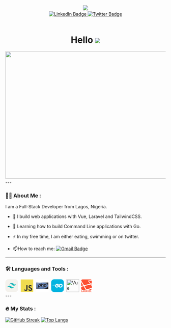 <div id="header" align="center">
  <img src="https://media.giphy.com/media/M9gbBd9nbDrOTu1Mqx/giphy.gif" width="100"/>
  <div id="badges">
    <a href="https://www.linkedin.com/in/nelson-isioma-6488a9183/">
      <img src="https://img.shields.io/badge/LinkedIn-blue?style=for-the-badge&logo=linkedin&logoColor=white" alt="LinkedIn Badge"/>
    </a>
    <a href="https://twitter.com/nelson_isioma">
      <img src="https://img.shields.io/badge/Twitter-blue?style=for-the-badge&logo=twitter&logoColor=white" alt="Twitter Badge"/>
    </a>
  </div>
  <img src="https://komarev.com/ghpvc/?username=Nelwhix&style=flat-square&color=blue" alt=""/>
  <h1>
    Hello
    <img src="https://media.giphy.com/media/hvRJCLFzcasrR4ia7z/giphy.gif" width="30px"/>
  </h1>
  <div align="center">
  <img src="https://media.giphy.com/media/dWesBcTLavkZuG35MI/giphy.gif" width="600" height="400"/>
</div>
</div>
---

### :woman_technologist: About Me :
  I am a Full-Stack Developer from Lagos, Nigeria.
- :telescope: I build web applications with Vue, Laravel and TailwindCSS.

- :seedling: Learning how to build Command Line applications with Go.

- :zap: In my free time, I am either eating, swimming or on twitter.

- :mailbox:How to reach me: <a href="mailto:nelsonisioma1@gmail.com">
      <img src="https://img.shields.io/badge/Gmail-D14836?style=for-the-badge&logo=gmail&logoColor=white" alt="Gmail Badge"/>
    </a>
---

### :hammer_and_wrench: Languages and Tools :
<div>
  <img src="https://github.com/tandpfun/skill-icons/blob/main/icons/TailwindCSS-Light.svg" title="Tailwindcss" alt="tailwind" width="40" height="40"/>&nbsp;
  <img src="https://github.com/devicons/devicon/blob/master/icons/javascript/javascript-original.svg" title="JavaScript" alt="JavaScript" width="40" height="40"/>&nbsp;
  <img src="https://github.com/devicons/devicon/blob/9f4f5cdb393299a81125eb5127929ea7bfe42889/icons/php/php-original.svg" title="Php" alt="php" width="40" height="40"/>&nbsp;
  <img src="https://github.com/tandpfun/skill-icons/blob/main/icons/GoLang.svg" title="Golang" alt="Golang" width="40" height="40"/>&nbsp;
  <img src="https://upload.wikimedia.org/wikipedia/commons/9/95/Vue.js_Logo_2.svg" title="Vue" **alt="Vue" width="40" height="40"/>
  <img src="https://github.com/devicons/devicon/blob/master/icons/laravel/laravel-plain-wordmark.svg" title="Laravel" **alt="Laravel" width="40" height="40"/>
</div>
---

### :fire: My Stats :
[![GitHub Streak](http://github-readme-streak-stats.herokuapp.com?user=Nelwhix&theme=dark&background=000000)](https://git.io/streak-stats)
[![Top Langs](https://github-readme-stats.vercel.app/api/top-langs/?username=Nelwhix&layout=compact&theme=vision-friendly-dark)](https://github.com/anuraghazra/github-readme-stats)
